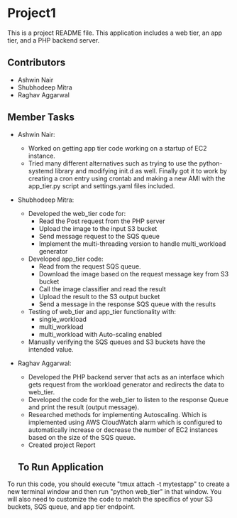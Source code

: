 # Project1
This is a project README file. This application includes a web tier, an app tier, and a PHP backend server. 

## Contributors

* Ashwin Nair
* Shubhodeep Mitra
* Raghav Aggarwal

## Member Tasks

* Ashwin Nair:
  * Worked on getting app tier code working on a startup of EC2 instance.
  * Tried many different alternatives such as trying to use the python-systemd library and modifying init.d as well. Finally got it to work by creating a cron entry using crontab and making a new AMI with the app_tier.py script and settings.yaml files included.

* Shubhodeep Mitra:
  * Developed the web_tier code for:
    * Read the Post request from the PHP server
    * Upload the image to the input S3 bucket
    * Send message request to the SQS queue
    * Implement the multi-threading version to handle multi_workload generator
  * Developed app_tier code:
    * Read from the request SQS queue.
    * Download the image based on the request message key from S3 bucket
    * Call the image classifier and read the result
    * Upload the result to the S3 output bucket
    * Send a message in the response SQS queue with the results
  * Testing of web_tier and app_tier functionality with:
    * single_workload
    * multi_workload
    * multi_workload with Auto-scaling enabled
  * Manually verifying the SQS queues and S3 buckets have the intended value.

* Raghav Aggarwal:
  * Developed the PHP backend server that acts as an interface which gets request from the workload generator and redirects the data to web_tier. 
  * Developed the code for the web_tier to listen to the response Queue and print the result (output message). 
  * Researched methods for implementing Autoscaling. Which is implemented using AWS CloudWatch alarm which is configured to automatically increase or decrease the number of EC2 instances based on the size of the SQS queue.
  * Created project Report
  
  ## To Run Application

To run this code, you should execute "tmux attach -t mytestapp" to create a new terminal window and then run "python web_tier" in that window. You will also need to customize the code to match the specifics of your S3 buckets, SQS queue, and app tier endpoint.
